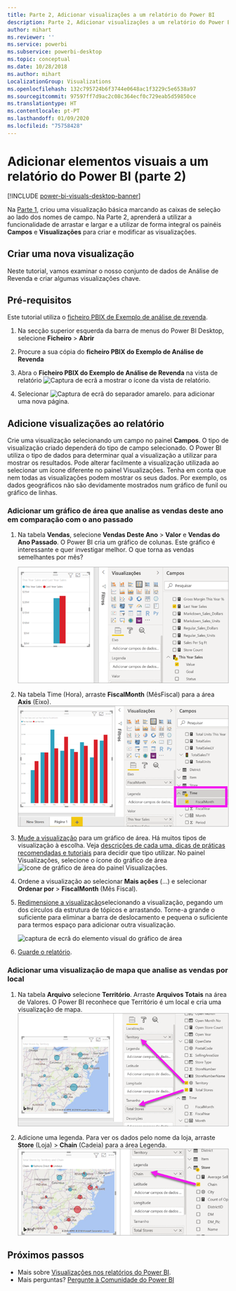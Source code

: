 ```yaml
---
title: Parte 2, Adicionar visualizações a um relatório do Power BI
description: Parte 2, Adicionar visualizações a um relatório do Power BI
author: mihart
ms.reviewer: ''
ms.service: powerbi
ms.subservice: powerbi-desktop
ms.topic: conceptual
ms.date: 10/28/2018
ms.author: mihart
LocalizationGroup: Visualizations
ms.openlocfilehash: 132c795724b6f3744e0648ac1f3229c5e6538a97
ms.sourcegitcommit: 97597ff7d9ac2c08c364ecf0c729eab5d59850ce
ms.translationtype: HT
ms.contentlocale: pt-PT
ms.lasthandoff: 01/09/2020
ms.locfileid: "75758428"
---
```

# <a name="add-visuals-to-a-power-bi-report-part-2"></a>Adicionar elementos visuais a um relatório do Power BI (parte 2)

[!INCLUDE [power-bi-visuals-desktop-banner](../includes/power-bi-visuals-desktop-banner.md)]

Na [Parte 1](power-bi-report-add-visualizations-i.md), criou uma visualização básica marcando as caixas de seleção ao lado dos nomes de campo.  Na Parte 2, aprenderá a utilizar a funcionalidade de arrastar e largar e a utilizar de forma integral os painéis **Campos** e **Visualizações** para criar e modificar as visualizações.


## <a name="create-a-new-visualization"></a>Criar uma nova visualização
Neste tutorial, vamos examinar o nosso conjunto de dados de Análise de Revenda e criar algumas visualizações chave.

## <a name="prerequisites"></a>Pré-requisitos

Este tutorial utiliza o [ficheiro PBIX de Exemplo de análise de revenda](https://download.microsoft.com/download/9/6/D/96DDC2FF-2568-491D-AAFA-AFDD6F763AE3/Retail%20Analysis%20Sample%20PBIX.pbix).

1. Na secção superior esquerda da barra de menus do Power BI Desktop, selecione **Ficheiro** > **Abrir**
   
2. Procure a sua cópia do **ficheiro PBIX do Exemplo de Análise de Revenda**

1. Abra o **Ficheiro PBIX do Exemplo de Análise de Revenda** na vista de relatório ![Captura de ecrã a mostrar o ícone da vista de relatório](media/power-bi-visualization-kpi/power-bi-report-view.png).

1. Selecionar ![Captura de ecrã do separador amarelo.](media/power-bi-visualization-kpi/power-bi-yellow-tab.png) para adicionar uma nova página.

## <a name="add-visualizations-to-the-report"></a>Adicione visualizações ao relatório

Crie uma visualização selecionando um campo no painel **Campos**. O tipo de visualização criado dependerá do tipo de campo selecionado. O Power BI utiliza o tipo de dados para determinar qual a visualização a utilizar para mostrar os resultados. Pode alterar facilmente a visualização utilizada ao selecionar um ícone diferente no painel Visualizações. Tenha em conta que nem todas as visualizações podem mostrar os seus dados. Por exemplo, os dados geográficos não são devidamente mostrados num gráfico de funil ou gráfico de linhas. 


### <a name="add-an-area-chart-that-looks-at-this-years-sales-compared-to-last-year"></a>Adicionar um gráfico de área que analise as vendas deste ano em comparação com o ano passado

1. Na tabela **Vendas**, selecione **Vendas Deste Ano** > **Valor** e **Vendas do Ano Passado**. O Power BI cria um gráfico de colunas.  Este gráfico é interessante e quer investigar melhor. O que torna as vendas semelhantes por mês?  
   
   ![Captura de ecrã a mostrar um gráfico de colunas](media/power-bi-report-add-visualizations-ii/power-bi-start.png)

2. Na tabela Time (Hora), arraste **FiscalMonth** (MêsFiscal) para a área **Axis** (Eixo).  
   ![Captura de ecrã a mostrar um gráfico de colunas com FiscalMonth (Mês Fiscal) como eixo](media/power-bi-report-add-visualizations-ii/power-bi-fiscalmonth.png)

3. [Mude a visualização](power-bi-report-change-visualization-type.md) para um gráfico de área.  Há muitos tipos de visualização à escolha. Veja [descrições de cada uma, dicas de práticas recomendadas e tutoriais](power-bi-visualization-types-for-reports-and-q-and-a.md) para decidir que tipo utilizar. No painel Visualizações, selecione o ícone do gráfico de área ![ícone de gráfico de área do painel Visualizações](media/power-bi-report-add-visualizations-ii/power-bi-area-chart.png).

4. Ordene a visualização ao selecionar **Mais ações** (...) e selecionar **Ordenar por** >  **FiscalMonth** (Mês Fiscal).

5. [Redimensione a visualização](power-bi-visualization-move-and-resize.md)selecionando a visualização, pegando um dos círculos da estrutura de tópicos e arrastando. Torne-a grande o suficiente para eliminar a barra de deslocamento e pequena o suficiente para termos espaço para adicionar outra visualização.
   
   ![captura de ecrã do elemento visual do gráfico de área](media/power-bi-report-add-visualizations-ii/pbi_part2_7b.png)
6. [Guarde o relatório](../service-report-save.md).

### <a name="add-a-map-visualization-that-looks-at-sales-by-location"></a>Adicionar uma visualização de mapa que analise as vendas por local

1. Na tabela **Arquivo** selecione **Território**. Arraste **Arquivos Totais** na área de Valores. O Power BI reconhece que Território é um local e cria uma visualização de mapa.  
   ![Gráfico de área](media/power-bi-report-add-visualizations-ii/power-bi-map1.png)

2. Adicione uma legenda.  Para ver os dados pelo nome da loja, arraste **Store** (Loja) > **Chain** (Cadeia) para a área Legenda.  
   ![tela de relatórios com uma seta a apontar da Cadeia na lista de campos para a Cadeia no registo Legenda](media/power-bi-report-add-visualizations-ii/power-bi-chain.png)

## <a name="next-steps"></a>Próximos passos
* Mais sobre [Visualizações nos relatórios do Power BI](power-bi-report-visualizations.md).  
* Mais perguntas? [Pergunte à Comunidade do Power BI](https://community.powerbi.com/)

